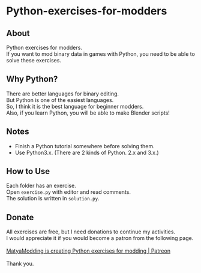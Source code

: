 # Python-exercises-for-modders

## About
Python exercises for modders.<br>
If you want to mod binary data in games with Python, you need to be able to solve these exercises.

## Why Python?
There are better languages for binary editing.<br>
But Python is one of the easiest languages.<br>
So, I think it is the best language for beginner modders.<br>
Also, if you learn Python, you will be able to make Blender scripts!<br>

## Notes
- Finish a Python tutorial somewhere before solving them.
- Use Python3.x. (There are 2 kinds of Python. 2.x and 3.x.)

## How to Use
Each folder has an exercise.<br>
Open `exercise.py` with editor and read comments.<br>
The solution is written in `solution.py`.

## Donate
All exercises are free, but I need donations to continue my activities.<br>
I would appreciate it if you would become a patron from the following page.<br>
<br>
[MatyaModding is creating Python exercises for modding | Patreon](https://www.patreon.com/user?u=69368008)<br>
<br>
Thank you.
